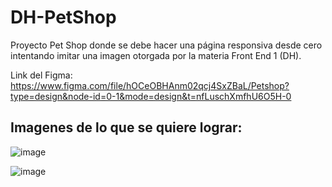 # DH-PetShop

Proyecto Pet Shop donde se debe hacer una página responsiva desde cero intentando imitar una imagen otorgada por la materia Front End 1 (DH).

Link del Figma: https://www.figma.com/file/hOCeOBHAnm02qcj4SxZBaL/Petshop?type=design&node-id=0-1&mode=design&t=nfLuschXmfhU6O5H-0

## Imagenes de lo que se quiere lograr:

![image](https://github.com/MaraVsf/DH-PetShop/assets/105891149/a9706f38-5d00-4a34-ab44-f948c6a0dc43)

![image](https://github.com/MaraVsf/DH-PetShop/assets/105891149/7498959b-9874-40d5-9b04-666870572aa5)
